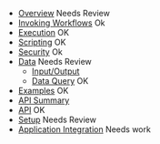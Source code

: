 - [Overview](/docs/overview#overview) Needs Review
- [Invoking Workflows](/docs/invokation) Ok
- [Execution](/docs/execution) OK
- [Scripting](/docs/scripting) OK
- [Security](/docs/security) Ok
- [Data](/docs/data) Needs Review
  -  [Input/Output](/docs/data#input-output-data)
  -  [Data Query](/docs/data#dataQuery) OK
- [Examples](/docs/examples) OK
- [API Summary](/docs/api-summary)
- [API](/docs/api/readme) OK
- [Setup](/docs/setup) Needs Review
- [Application Integration](/docs/customization) Needs work
